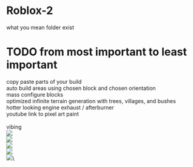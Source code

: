 # Roblox-2
what you mean folder exist
# TODO from most important to least important
copy paste parts of your build\
auto build areas using chosen block and chosen orientation\
mass configure blocks\
optimized infinite terrain generation with trees, villages, and bushes\
hotter looking engine exhaust / afterburner\
youtube link to pixel art paint\
\
vibing\
![](https://i.gyazo.com/9338e9fb6a4085972c838adac376b49e.gif)\
![](https://i.gyazo.com/a7177398dca0ba95be3f51343bf01ea4.gif)\
![](https://i.gyazo.com/9e4e7fe00a35bfd368ffae1351e8a9c7.gif)\
![](https://i.gyazo.com/a83217b578434d80eb6f1a82d15d908a.gif)\
![](https://i.gyazo.com/fbb21f1f172908067146f230c8f86208.gif)\

